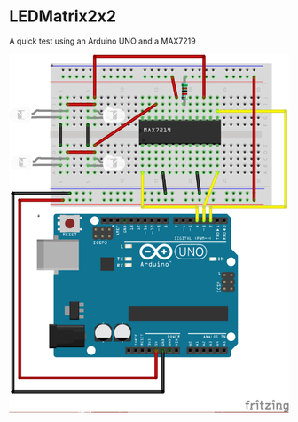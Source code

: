 # LEDMatrix2x2
A quick test using an Arduino UNO and a MAX7219

![Schema](https://raw.githubusercontent.com/kh0r/LEDMatrix2x2/master/LEDMatrix2x2.png)
